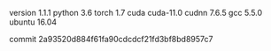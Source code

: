 version 1.1.1
python 3.6
torch 1.7
cuda cuda-11.0
cudnn 7.6.5
gcc 5.5.0
ubuntu 16.04

commit 2a93520d884f61fa90cdcdcf21fd3bf8bd8957c7